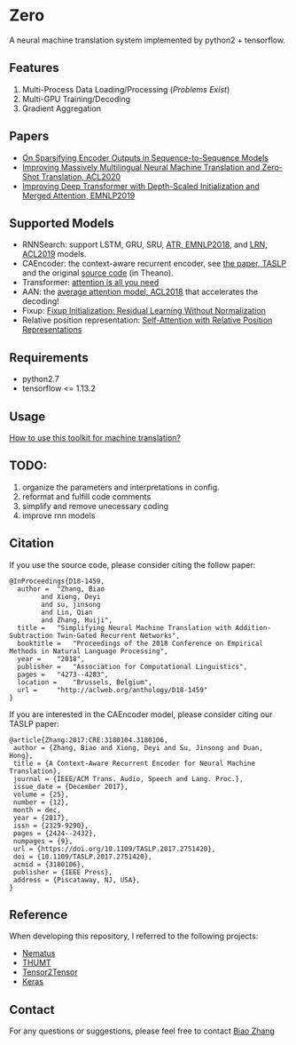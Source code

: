 # Zero 
A neural machine translation system implemented by python2 + tensorflow.

## Features
1. Multi-Process Data Loading/Processing (*Problems Exist*)
2. Multi-GPU Training/Decoding
3. Gradient Aggregation 

## Papers
* [On Sparsifying Encoder Outputs in Sequence-to-Sequence Models](docs/l0drop)
* [Improving Massively Multilingual Neural Machine Translation and Zero-Shot Translation, ACL2020](docs/multilingual_laln_lalt)
* [Improving Deep Transformer with Depth-Scaled Initialization and Merged Attention, EMNLP2019](docs/depth_scale_init_and_merged_attention)

## Supported Models
* RNNSearch: support LSTM, GRU, SRU, [ATR, EMNLP2018](https://github.com/bzhangGo/ATR), and [LRN, ACL2019](https://github.com/bzhangGo/lrn) 
models.
* CAEncoder: the context-aware recurrent encoder, see [the paper, TASLP](https://ieeexplore.ieee.org/document/8031316)
    and the original [source code](https://github.com/DeepLearnXMU/CAEncoder-NMT) (in Theano).
* Transformer: [attention is all you need](https://arxiv.org/abs/1706.03762)
* AAN: the [average attention model, ACL2018](https://github.com/bzhangGo/transformer-aan) that accelerates the decoding!
* Fixup: [Fixup Initialization: Residual Learning Without Normalization](https://arxiv.org/abs/1901.09321)
* Relative position representation: [Self-Attention with Relative Position Representations](https://arxiv.org/abs/1803.02155)

## Requirements
* python2.7
* tensorflow <= 1.13.2

## Usage
[How to use this toolkit for machine translation?](docs/usage)

## TODO:
1. organize the parameters and interpretations in config.
2. reformat and fulfill code comments
3. simplify and remove unecessary coding
4. improve rnn models 

## Citation

If you use the source code, please consider citing the follow paper:
```
@InProceedings{D18-1459,
  author = 	"Zhang, Biao
		and Xiong, Deyi
		and su, jinsong
		and Lin, Qian
		and Zhang, Huiji",
  title = 	"Simplifying Neural Machine Translation with Addition-Subtraction Twin-Gated Recurrent Networks",
  booktitle = 	"Proceedings of the 2018 Conference on Empirical Methods in Natural Language Processing",
  year = 	"2018",
  publisher = 	"Association for Computational Linguistics",
  pages = 	"4273--4283",
  location = 	"Brussels, Belgium",
  url = 	"http://aclweb.org/anthology/D18-1459"
}
```

If you are interested in the CAEncoder model, please consider citing our TASLP paper:
```
@article{Zhang:2017:CRE:3180104.3180106,
 author = {Zhang, Biao and Xiong, Deyi and Su, Jinsong and Duan, Hong},
 title = {A Context-Aware Recurrent Encoder for Neural Machine Translation},
 journal = {IEEE/ACM Trans. Audio, Speech and Lang. Proc.},
 issue_date = {December 2017},
 volume = {25},
 number = {12},
 month = dec,
 year = {2017},
 issn = {2329-9290},
 pages = {2424--2432},
 numpages = {9},
 url = {https://doi.org/10.1109/TASLP.2017.2751420},
 doi = {10.1109/TASLP.2017.2751420},
 acmid = {3180106},
 publisher = {IEEE Press},
 address = {Piscataway, NJ, USA},
}
```

## Reference
When developing this repository, I referred to the following projects:

* [Nematus](https://github.com/EdinburghNLP/nematus)
* [THUMT](https://github.com/thumt/THUMT)
* [Tensor2Tensor](https://github.com/tensorflow/tensor2tensor)
* [Keras](https://github.com/keras-team/keras)

## Contact
For any questions or suggestions, please feel free to contact [Biao Zhang](mailto:B.Zhang@ed.ac.uk)
